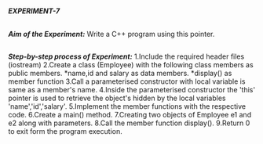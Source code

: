 #
**_EXPERIMENT-7_**
##
**_Aim of the Experiment:_**
Write a C++ program using this pointer. 

##
**_Step-by-step process of Experiment:_**
1.Include the required header files (iostream)
2.Create a class (Employee) with the following class members as public members.
  *name,id and salary as data members.
  *display() as member function
3.Call a parameterised constructor with local variable is same as a member's name.
4.Inside the parameterised constructor the 'this' pointer is used to retrieve the object's hidden by the local variables 'name','id','salary'.
5.Implement the member functions with the respective code.
6.Create a main() method. 
7.Creating two objects of Employee e1 and e2 along with parameters.
8.Call the member function display().
9.Return 0 to exit form the program execution.
